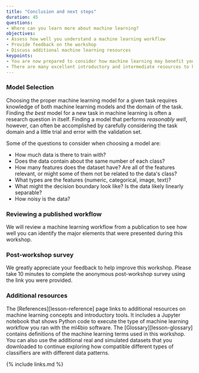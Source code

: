 ```yaml
---
title: "Conclusion and next steps"
duration: 45
questions:
- Where can you learn more about machine learning?
objectives:
- Assess how well you understand a machine learning workflow
- Provide feedback on the workshop
- Discuss additional machine learning resources
keypoints:
- You are now prepared to consider how machine learning may benefit your research.
- There are many excellent introductory and intermediate resources to help you continue to learn about machine learning.
---
```


### Model Selection

Choosing the proper machine learning model for a given task requires knowledge of both machine learning models and the domain of the task.
Finding _the best_ model for a new task in machine learning is often a research question in itself.
Finding a model that performs _reasonably well_, however, can often be accomplished by carefully considering the task domain and a little trial and error with the validation set.

Some of the questions to consider when choosing a model are:

* How much data is there to train with?
* Does the data contain about the same number of each class?
* How many features does the dataset have? Are all of the features relevant, or might some of them not be related to the data's class?
* What types are the features (numeric, categorical, image, text)?
* What might the decision boundary look like? Is the data likely linearly separable?
* How noisy is the data?

### Reviewing a published workflow

We will review a machine learning workflow from a publication to see how well you can identify the major elements that were presented during this workshop.

### Post-workshop survey

We greatly appreciate your feedback to help improve this workshop.
Please take 10 minutes to complete the anonymous post-workshop survey using the link you were provided.

### Additional resources

The [References][lesson-reference] page links to additional resources on machine learning concepts and introductory tools.
It includes a Jupyter notebook that shows Python code to execute the type of machine learning workflow you ran with the ml4bio software.
The [Glossary][lesson-glossary] contains definitions of the machine learning terms used in this workshop.
You can also use the additional real and simulated datasets that you downloaded to continue exploring how compatible different types of classifiers are with different data patterns.

{% include links.md %}
